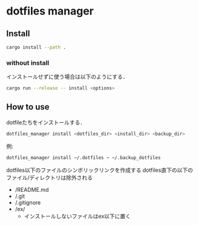 # dotfiles manager
## Install
```sh
cargo install --path .
```

### without install
インストールせずに使う場合は以下のようにする．

```sh
cargo run --release -- install <options>
```

## How to use
dotfileたちをインストールする．

```sh
dotfiles_manager install <dotfiles_dir> <install_dir> <backup_dir>
```

例:
```sh
dotfiles_manager install ~/.dotfiles ~ ~/.backup_dotfiles
```

dotfiles以下のファイルのシンボリックリンクを作成する
dotfiles直下の以下のファイル/ディレクトリは除外される
- /README.md
- /.git
- /.gitignore
- /ex/
    - インストールしないファイルはex以下に置く
